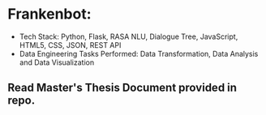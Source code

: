 # Frankenbot: 
- Tech Stack: Python, Flask, RASA NLU, Dialogue Tree, JavaScript, HTML5, CSS, JSON, REST API
- Data Engineering Tasks Performed: Data Transformation, Data Analysis and Data Visualization
## Read Master's Thesis Document provided in repo.

